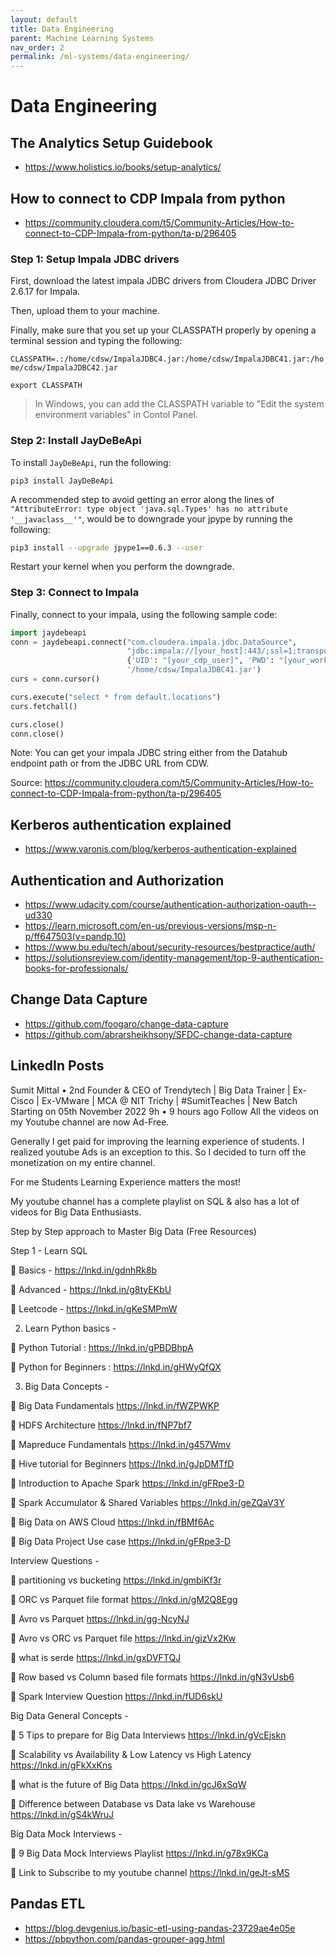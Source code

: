 ```yaml
---
layout: default
title: Data Engineering
parent: Machine Learning Systems
nav_order: 2
permalink: /ml-systems/data-engineering/
---
```


# Data Engineering

## The Analytics Setup Guidebook

- https://www.holistics.io/books/setup-analytics/

## How to connect to CDP Impala from python

- https://community.cloudera.com/t5/Community-Articles/How-to-connect-to-CDP-Impala-from-python/ta-p/296405

### Step 1: Setup Impala JDBC drivers

First, download the latest impala JDBC drivers from Cloudera JDBC Driver 2.6.17 for Impala.

Then, upload them to your machine.

Finally, make sure that you set up your CLASSPATH properly by opening a terminal session and typing the following:

`CLASSPATH=.:/home/cdsw/ImpalaJDBC4.jar:/home/cdsw/ImpalaJDBC41.jar:/home/cdsw/ImpalaJDBC42.jar`

`export CLASSPATH​`

> In Windows, you can add the CLASSPATH variable to "Edit the system environment variables" in Contol Panel.

### Step 2: Install JayDeBeApi

To install `JayDeBeApi`, run the following:

`pip3 install JayDeBeApi `

A recommended step to avoid getting an error along the lines of `"AttributeError: type object 'java.sql.Types' has no attribute '__javaclass__'"`, would be to downgrade your jpype by running the following:

```bash
pip3 install --upgrade jpype1==0.6.3 --user​
```

Restart your kernel when you perform the downgrade. 

### Step 3: Connect to Impala

Finally, connect to your impala, using the following sample code:

```Python
import jaydebeapi
conn = jaydebeapi.connect("com.cloudera.impala.jdbc.DataSource",
                          "jdbc:impala://[your_host]:443/;ssl=1;transportMode=http;httpPath=icml-data-mart/cdp-proxy-api/impala;AuthMech=3;",
                          {'UID': "[your_cdp_user]", 'PWD': "[your_workload_pwd]"},
                          '/home/cdsw/ImpalaJDBC41.jar')
curs = conn.cursor()

curs.execute("select * from default.locations")
curs.fetchall()

curs.close()
conn.close()​
```

Note: You can get your impala JDBC string either from the Datahub endpoint path or from the JDBC URL from CDW.

Source: https://community.cloudera.com/t5/Community-Articles/How-to-connect-to-CDP-Impala-from-python/ta-p/296405

## Kerberos authentication explained

- https://www.varonis.com/blog/kerberos-authentication-explained

## Authentication and Authorization

- https://www.udacity.com/course/authentication-authorization-oauth--ud330
- https://learn.microsoft.com/en-us/previous-versions/msp-n-p/ff647503(v=pandp.10)
- https://www.bu.edu/tech/about/security-resources/bestpractice/auth/
- https://solutionsreview.com/identity-management/top-9-authentication-books-for-professionals/

## Change Data Capture

- https://github.com/foogaro/change-data-capture
- https://github.com/abrarsheikhsony/SFDC-change-data-capture

## LinkedIn Posts

Sumit Mittal
• 2nd
Founder & CEO of Trendytech | Big Data Trainer | Ex-Cisco | Ex-VMware | MCA @ NIT Trichy | #SumitTeaches | New Batch Starting on 05th November 2022
9h • 9 hours ago
Follow
All the videos on my Youtube channel are now Ad-Free.

Generally I get paid for improving the learning experience of students. I realized youtube Ads is an exception to this.
So I decided to turn off the monetization on my entire channel.

For me Students Learning Experience matters the most!

My youtube channel has a complete playlist on SQL & also has a lot of videos for Big Data Enthusiasts.

Step by Step approach to Master Big Data (Free Resources)

Step 1 - Learn SQL

📌 Basics -
https://lnkd.in/gdnhRk8b

📌 Advanced -
https://lnkd.in/g8tyEKbU

📌 Leetcode -
https://lnkd.in/gKeSMPmW

2. Learn Python basics -

📌 Python Tutorial : https://lnkd.in/gPBDBhpA

📌 Python for Beginners : https://lnkd.in/gHWyQfQX

3. Big Data Concepts -

📌 Big Data Fundamentals
https://lnkd.in/fWZPWKP

📌 HDFS Architecture
https://lnkd.in/fNP7bf7

📌 Mapreduce Fundamentals
https://lnkd.in/g457Wmv

📌 Hive tutorial for Beginners
https://lnkd.in/gJpDMTfD

📌 Introduction to Apache Spark
https://lnkd.in/gFRpe3-D

📌 Spark Accumulator & Shared Variables
https://lnkd.in/geZQaV3Y

📌 Big Data on AWS Cloud
https://lnkd.in/fBMf6Ac

📌 Big Data Project Use case
https://lnkd.in/gFRpe3-D

Interview Questions -

📌 partitioning vs bucketing
https://lnkd.in/gmbiKf3r

📌 ORC vs Parquet file format
https://lnkd.in/gM2Q8Egg

📌 Avro vs Parquet
https://lnkd.in/gg-NcyNJ

📌 Avro vs ORC vs Parquet file
https://lnkd.in/gizVx2Kw

📌 what is serde
https://lnkd.in/gxDVFTQJ

📌 Row based vs Column based file formats
https://lnkd.in/gN3vUsb6

📌 Spark Interview Question
https://lnkd.in/fUD6skU

Big Data General Concepts -

📌 5 Tips to prepare for Big Data Interviews
https://lnkd.in/gVcEjskn

📌 Scalability vs Availability & Low Latency vs High Latency
https://lnkd.in/gFkXxKns

📌 what is the future of Big Data
https://lnkd.in/gcJ6xSqW

📌 Difference between Database vs Data lake vs Warehouse
https://lnkd.in/gS4kWruJ

Big Data Mock Interviews -

📌 9 Big Data Mock Interviews Playlist
https://lnkd.in/g78x9KCa

📌 Link to Subscribe to my youtube channel
https://lnkd.in/geJt-sMS

## Pandas ETL

- https://blog.devgenius.io/basic-etl-using-pandas-23729ae4e05e
- https://pbpython.com/pandas-grouper-agg.html
